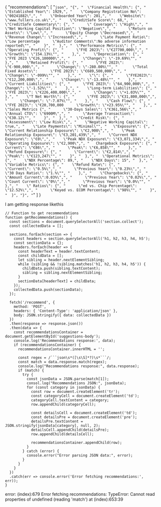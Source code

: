 {
    "recommendations": [
        "```json",
        "{",
        "  \"Financial Health\": {",
        "    \"Established Year\": 1929,",
        "    \"Company Registration No\": \"00241882\",",
        "    \"Onboarded Year\": 201,",
        "    \"Website\": \"www.fullers.co.uk\",",
        "    \"CreditSafe Score\": 68,",
        "    \"CreditSafe Commentary\": {",
        "      \" Coverage\": \"High\",",
        "      \"Net Working Capital Position\": \"Negative\",",
        "      \"Return on Assets\": \"Low\",",
        "      \"Equity Change \"Decreased\",",
        "      \"Revenue Change\": \"Increased\",",
        "      \"Late Payment Ratio\": \"Low percentage      \"Auditor Comments\":No adverse information reported\"",
        "    }",
        "  },",
        "  \"Performance Metrics\": {",
        "    \"Operating Profit\": {",
        "      \"FYE 2023\": \"€27700,000\",",
        "      \"Growth\": \"154.13%\"",
        "    },",
        "    \"Depreciation\": {",
        "      \"FYE 2023 \"€26,100000\",",
        "      \"Change\": \"-19.69%\"",
        "    },",
        "    \"Retained Profit\": {",
        "      \"FYE 2023\": \"€-900,000\",",
        "      \"Change\": \"-280.00%\"",
        "       \"Total Fixed Assets\":      \"FYE 2023\": \"€689,500,000\",",
        "      \"Change\": \"-099%\"",
        "    },",
        "    \"\": {",
        "      \"FYE2023\": \"€12,200,000\",",
        "      \"Change\": \"-13.48%\"",
        "    },",
        "    \"Current Liabilities\": {",
        "      \"FYE 2023\": \"64,900,000\",",
        "     Change\": \"-1.52%\"",
        "    },",
        "    \"Long-term Liabilities\": {",
        "      \"FYE 2023\": \"€226,400,000\",",
        "      \"Change\": \"+1.03%\"",
        "    },",
        "    \"T Net Worth\": {",
        "      \"FYE 2023\": \"€31,800,000\",",
        "      \"Change\": \"-7.07%\"",
        "    },",
        "    \"Cash Flow\": {",
        "      \"FYE 2023\": \"€20,700,000      \"Growth\": \"+23.95%\"",
        "    },",
        "    \"Sales Metrics {",
        "      \"30-Days Sales\": \"€361,566\",",
        "      \"Annual CTO\": \"6900M\",",
        "      \"Average Transaction\": \"€30.12\"",
        "    }",
        "  },",
        "  \"Credit Risk\": {",
        "    \"Assessment\": \"Low Risk\",",
        "    \"Negative Working Capital\": true,",
        "    \"Late Payments\": \"Minimal\"",
        "   \"Exposure\": {",
        "    \"Current Relationship Exposure\": \"€2,900\",",
        "    \"Peak Relationship Exposure\": \"€3,201,439\",",
        "    \"Current NDX Exposure\": \"€0\",",
        "    \"Peak NDX Exposure\": \"€3,071,334\",",
        "    \"Operating Exposure\": \"€2,900\",",
        "   Chargeback Exposure\": {",
        "     Current\": \"€86\",",
        "      \"Peak\": \"€6,858\"",
        "    },",
        "    \"Refund Exposure\": {",
        "      \"Current\": \"€2,814\",",
        "      \"Peak\": \"€123,247\"",
        "    }",
        "  },",
        "  \"Operational Metrics\": {",
        "    \"NDX Percentage\": 89,",
        "    \"NDX Days\": 15",
        "  },",
        " \"Variable Metrics\": {",
        "    \"Refund Rate\": {",
        "      \"Current\": \"0.5%\",",
        "      \"Previous Year\": \"0.23%\",",
        "      \"30 Days Ratio\": \"1.%\"",
        "    },",
        "    \"Chargebacks\": {",
        "      \"Amount Current\":0.03%\",",
        "      \"Previous Year\": \"0.02%\",",
        "      \"Count Current\": \"0%\",",
        "      \"Previous Year\": \"0.0%\"",
        "    },",
        "    \" Ratios\": {",
        "      \"ed vs. Chip Percentage\": \"12.52%\",",
        "      \"Keyed vs. ECOM Percentage\": \"98%\"",
        "    }",
        "  }",
        "}",
        "```"
    ]
}




I am getting response likethis




    // Function to get recommendations
    function getRecommendations() {
      const sections = document.querySelectorAll('section.collect');
      const collectedData = [];

      sections.forEach(section => {
        const headers = section.querySelectorAll('h1, h2, h3, h4, h5');
        const sectionData = {};
        headers.forEach(header => {
          const headerText = header.textContent;
          const childData = [];
          let sibling = header.nextElementSibling;
          while (sibling && !sibling.matches('h1, h2, h3, h4, h5')) {
            childData.push(sibling.textContent);
            sibling = sibling.nextElementSibling;
          }
          sectionData[headerText] = childData;
        });
        collectedData.push(sectionData);
      });

      fetch('/recommend', {
        method: 'POST',
        headers: { 'Content-Type': 'application/json' },
        body: JSON.stringify({ data: collectedData })
      })
      .then(response => response.json())
      .then(data => {
        const recommendationsContainer = document.getElementById('suggestions-body');
        console.log('Recommendations response:', data);
        if (recommendationsContainer) {
          recommendationsContainer.innerHTML = '';

          const regex = /```json\s*([\s\S]*?)\s*```/;
          const match = data.response.match(regex);
          console.log("Recommendations response:", data.response);
          if (match) {
            try {
              const jsonData = JSON.parse(match[1]);
              consol.log("Recommendations JSON:", jsonData);
              for (const category in jsonData) {
                const row = document.createElement('tr');
                const categoryCell = document.createElement('td');
                categoryCell.textContent = category;
                row.appendChild(categoryCell);

                const detailsCell = document.createElement('td');
                const detailsPre = document.createElement('pre');
                detailsPre.textContent = JSON.stringify(jsonData[category], null, 2);
                detailsCell.appendChild(detailsPre);
                row.appendChild(detailsCell);

                recommendationsContainer.appendChild(row);
              }
            } catch (error) {
              console.error("Error parsing JSON data:", error);
            }
          }
        }
      })
      .catch(err => console.error('Error fetching recommendations:', err));
    }

error:
(index):679 
 Error fetching recommendations: TypeError: Cannot read properties of undefined (reading 'match')
    at (index):653:39
